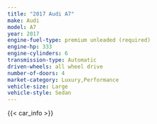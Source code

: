 ```yaml
---
title: "2017 Audi A7"
make: Audi
model: A7
year: 2017
engine-fuel-type: premium unleaded (required)
engine-hp: 333
engine-cylinders: 6
transmission-type: Automatic
driven-wheels: all wheel drive
number-of-doors: 4
market-category: Luxury,Performance
vehicle-size: Large
vehicle-style: Sedan
---
```


{{< car_info >}}
